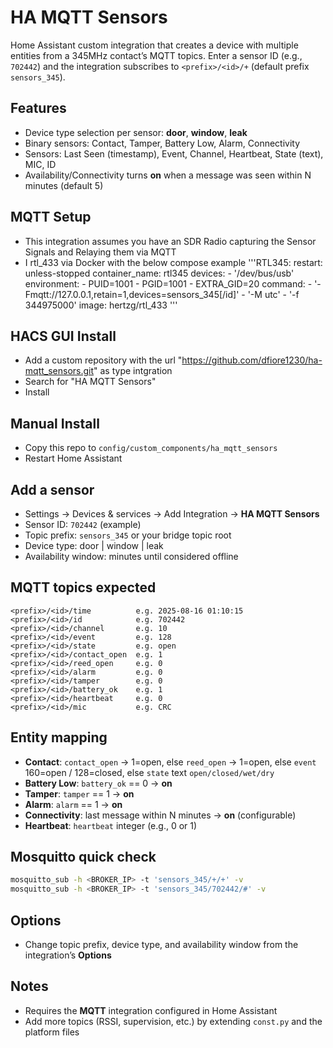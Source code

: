 # HA MQTT Sensors

Home Assistant custom integration that creates a device with multiple entities from a 345MHz contact’s MQTT topics. Enter a sensor ID (e.g., `702442`) and the integration subscribes to `<prefix>/<id>/+` (default prefix `sensors_345`).

## Features
- Device type selection per sensor: **door**, **window**, **leak**
- Binary sensors: Contact, Tamper, Battery Low, Alarm, Connectivity
- Sensors: Last Seen (timestamp), Event, Channel, Heartbeat, State (text), MIC, ID
- Availability/Connectivity turns **on** when a message was seen within N minutes (default 5)

## MQTT Setup
- This integration assumes you have an SDR Radio capturing the Sensor Signals and Relaying them via MQTT
- I rtl_433 via Docker with the below compose example
  '''RTL345:
        restart: unless-stopped
        container_name: rtl345
        devices:
          - '/dev/bus/usb'
        environment:
            - PUID=1001
            - PGID=1001
            - EXTRA_GID=20
        command:
            - '-Fmqtt://127.0.0.1,retain=1,devices=sensors_345[/id]'
            - '-M utc'
            - '-f 344975000'
        image: hertzg/rtl_433
  '''

## HACS GUI Install
- Add a custom repository with the url "https://github.com/dfiore1230/ha-mqtt_sensors.git" as type intgration
- Search for "HA MQTT Sensors"
- Install

## Manual Install
- Copy this repo to `config/custom_components/ha_mqtt_sensors`
- Restart Home Assistant

## Add a sensor
- Settings → Devices & services → Add Integration → **HA MQTT Sensors**
- Sensor ID: `702442` (example)
- Topic prefix: `sensors_345` or your bridge topic root
- Device type: door | window | leak
- Availability window: minutes until considered offline

## MQTT topics expected
```
<prefix>/<id>/time          e.g. 2025-08-16 01:10:15
<prefix>/<id>/id            e.g. 702442
<prefix>/<id>/channel       e.g. 10
<prefix>/<id>/event         e.g. 128
<prefix>/<id>/state         e.g. open
<prefix>/<id>/contact_open  e.g. 1
<prefix>/<id>/reed_open     e.g. 0
<prefix>/<id>/alarm         e.g. 0
<prefix>/<id>/tamper        e.g. 0
<prefix>/<id>/battery_ok    e.g. 1
<prefix>/<id>/heartbeat     e.g. 0
<prefix>/<id>/mic           e.g. CRC
```

## Entity mapping
- **Contact**: `contact_open` → 1=open, else `reed_open` → 1=open, else `event` 160=open / 128=closed, else `state` text `open/closed/wet/dry`
- **Battery Low**: `battery_ok` == 0 → **on**
- **Tamper**: `tamper` == 1 → **on**
- **Alarm**: `alarm` == 1 → **on**
- **Connectivity**: last message within N minutes → **on** (configurable)
- **Heartbeat**: `heartbeat` integer (e.g., 0 or 1)

## Mosquitto quick check
```bash
mosquitto_sub -h <BROKER_IP> -t 'sensors_345/+/+' -v
mosquitto_sub -h <BROKER_IP> -t 'sensors_345/702442/#' -v
```

## Options
- Change topic prefix, device type, and availability window from the integration’s **Options**

## Notes
- Requires the **MQTT** integration configured in Home Assistant
- Add more topics (RSSI, supervision, etc.) by extending `const.py` and the platform files
